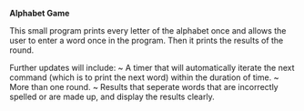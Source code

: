 **Alphabet Game**

This small program prints every letter of the alphabet once and allows the user to enter a word once in the program. 
Then it prints the results of the round.

Further updates will include:
~ A timer that will automatically iterate the next command (which is to print the next word) within the duration of time.
~ More than one round.
~ Results that seperate words that are incorrectly spelled or are made up, and display the results clearly.
